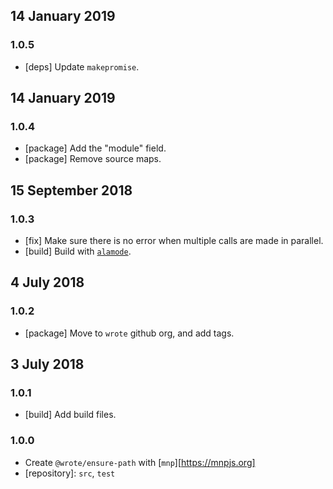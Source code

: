 ## 14 January 2019

### 1.0.5

- [deps] Update `makepromise`.

## 14 January 2019

### 1.0.4

- [package] Add the "module" field.
- [package] Remove source maps.

## 15 September 2018

### 1.0.3

- [fix] Make sure there is no error when multiple calls are made in parallel.
- [build] Build with [`alamode`](https://alamode.cc).

## 4 July 2018

### 1.0.2

- [package] Move to `wrote` github org, and add tags.

## 3 July 2018

### 1.0.1

- [build] Add build files.

### 1.0.0

- Create `@wrote/ensure-path` with [`mnp`][https://mnpjs.org]
- [repository]: `src`, `test`
